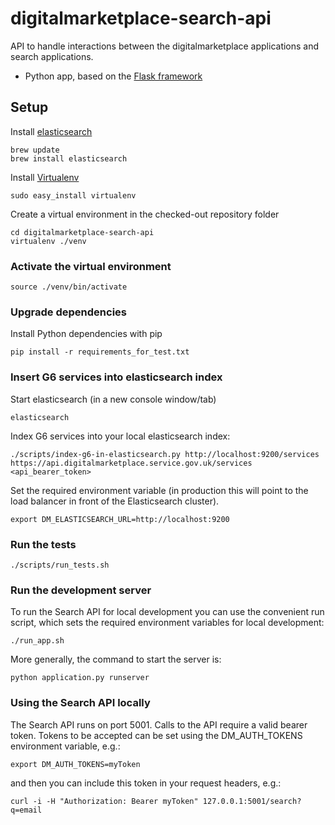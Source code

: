 # digitalmarketplace-search-api
API to handle interactions between the digitalmarketplace applications and search applications.

- Python app, based on the [Flask framework](http://flask.pocoo.org/)

## Setup

Install [elasticsearch](http://www.elasticsearch.org/)

```
brew update
brew install elasticsearch
```

Install [Virtualenv](https://virtualenv.pypa.io/en/latest/)

```
sudo easy_install virtualenv
```

Create a virtual environment in the checked-out repository folder
 
 ```
cd digitalmarketplace-search-api
virtualenv ./venv
 ```

### Activate the virtual environment

```
source ./venv/bin/activate
```

### Upgrade dependencies

Install Python dependencies with pip

```pip install -r requirements_for_test.txt```

### Insert G6 services into elasticsearch index

Start elasticsearch (in a new console window/tab)

```
elasticsearch
```

Index G6 services into your local elasticsearch index:

```
./scripts/index-g6-in-elasticsearch.py http://localhost:9200/services https://api.digitalmarketplace.service.gov.uk/services <api_bearer_token>
```

Set the required environment variable (in production this will point to the 
load balancer in front of the Elasticsearch cluster).

```
export DM_ELASTICSEARCH_URL=http://localhost:9200
```

### Run the tests

```
./scripts/run_tests.sh
```

### Run the development server

To run the Search API for local development you can use the convenient run 
script, which sets the required environment variables for local development: 
```
./run_app.sh
```

More generally, the command to start the server is:
```
python application.py runserver
```

### Using the Search API locally

The Search API runs on port 5001. Calls to the API require a valid bearer 
token. Tokens to be accepted can be set using the DM_AUTH_TOKENS environment 
variable, e.g.:

```export DM_AUTH_TOKENS=myToken```

and then you can include this token in your request headers, e.g.:

```
curl -i -H "Authorization: Bearer myToken" 127.0.0.1:5001/search?q=email
```
